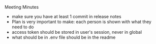 Meeting Minutes
* make sure you have at least 1 commit in release notes
* Plan is very important to make: each person is shown with what they need to do
* access token should be stored in user's session, never in global
* what should be in .env file should be in the readme